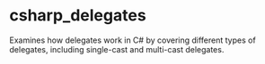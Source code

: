 # csharp_delegates
Examines how delegates work in C# by covering different types of delegates, including single-cast and multi-cast delegates.
